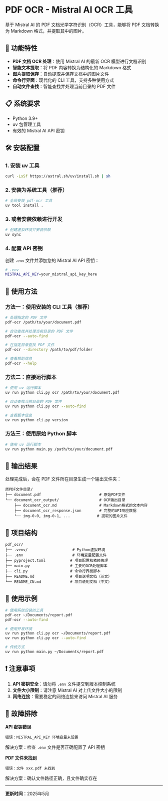 # PDF OCR - Mistral AI OCR 工具

基于 Mistral AI 的 PDF 文档光学字符识别（OCR）工具，能够将 PDF 文档转换为 Markdown 格式，并提取其中的图片。

## 🚀 功能特性

- **PDF 文档 OCR 处理**：使用 Mistral AI 的最新 OCR 模型进行文档识别
- **智能文本提取**：将 PDF 内容转换为结构化的 Markdown 格式
- **图片提取保存**：自动提取并保存文档中的图片文件
- **命令行界面**：现代化的 CLI 工具，支持多种使用方式
- **自动文件查找**：智能查找并处理当前目录的 PDF 文件

## 📋 系统要求

- Python 3.9+
- uv 包管理工具
- 有效的 Mistral AI API 密钥

## 🛠️ 安装配置

### 1. 安装 uv 工具

```bash
curl -LsSf https://astral.sh/uv/install.sh | sh
```

### 2. 安装为系统工具（推荐）

```bash
# 全局安装 pdf-ocr 工具
uv tool install .
```

### 3. 或者安装依赖进行开发

```bash
# 创建虚拟环境并安装依赖
uv sync
```

### 4. 配置 API 密钥

创建 `.env` 文件并添加您的 Mistral AI API 密钥：

```bash
# .env
MISTRAL_API_KEY=your_mistral_api_key_here
```

## 📖 使用方法

### 方法一：使用安装的 CLI 工具（推荐）

```bash
# 处理指定的 PDF 文件
pdf-ocr /path/to/your/document.pdf

# 自动查找并处理当前目录的 PDF 文件
pdf-ocr --auto-find

# 在指定目录查找 PDF 文件
pdf-ocr --directory /path/to/pdf/folder

# 查看帮助信息
pdf-ocr --help
```

### 方法二：直接运行脚本

```bash
# 使用 uv 运行脚本
uv run python cli.py ocr /path/to/your/document.pdf

# 自动查找当前目录的 PDF 文件
uv run python cli.py ocr --auto-find

# 查看版本信息
uv run python cli.py version
```

### 方法三：使用原始 Python 脚本

```bash
# 使用 uv 运行脚本
uv run python main.py /path/to/your/document.pdf
```

## 📁 输出结果

处理完成后，会在 PDF 文件所在目录生成一个输出文件夹：

```
原PDF文件目录/
├── document.pdf                          # 原始PDF文件
└── document_ocr_output/                  # OCR输出目录
    ├── document_ocr.md                   # Markdown格式的文本内容
    ├── document_ocr_response.json        # 完整的API响应数据
    └── img-0-0, img-0-1, ...            # 提取的图片文件
```

## 🔧 项目结构

```
pdf_ocr/
├── .venv/                    # Python虚拟环境
├── .env                      # 环境变量配置文件
├── pyproject.toml           # 项目配置和依赖管理
├── main.py                  # 主要的OCR处理脚本
├── cli.py                   # 命令行界面脚本
├── README.md                # 项目说明文档（英文）
└── README_CN.md             # 项目说明文档（中文）
```

## 📝 使用示例

```bash
# 使用系统安装的工具
pdf-ocr ~/Documents/report.pdf
pdf-ocr --auto-find

# 使用开发环境
uv run python cli.py ocr ~/Documents/report.pdf
uv run python cli.py ocr --auto-find

# 传统方式
uv run python main.py ~/Documents/report.pdf
```

## ❗ 注意事项

1. **API 密钥安全**：请勿将 `.env` 文件提交到版本控制系统
2. **文件大小限制**：请注意 Mistral AI 对上传文件大小的限制
3. **网络连接**：需要稳定的网络连接来访问 Mistral AI 服务

## 🐛 故障排除

**API 密钥错误**
```
错误：MISTRAL_API_KEY 环境变量未设置
```
解决方案：检查 `.env` 文件是否正确配置了 API 密钥

**PDF 文件未找到**
```
错误：文件 xxx.pdf 未找到
```
解决方案：确认文件路径正确，且文件确实存在

---

**更新时间**：2025年5月